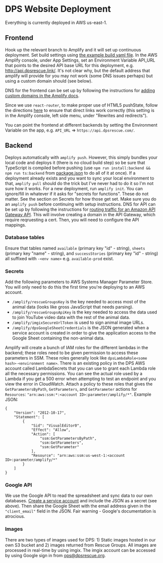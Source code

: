 # DPS Website Deployment
Everything is currently deployed in AWS us-east-1.

## Frontend
Hook up the relevant branch to Amplify and it will set up continuous deployment.
Set build settings using [the example build yaml file](./amplify-build.yml).
In the AWS Amplify console, under App Settings, set an Environment Variable API_URL that points to the desired API base URL for this deployment, e.g. http://api.dpsrescue.link/.
It's not clear why, but the default address that amplify will provide for you may not work (some DNS issues perhaps) but using a custom domain should (see below).

DNS for the frontend can be set up by following the instructions for [adding custom domains in the Amplify docs](https://docs.aws.amazon.com/amplify/latest/userguide/to-add-a-custom-domain-managed-by-amazon-route-53.html).

Since we use `react-router`, to make proper use of HTML5 pushState, follow the directions [here](https://docs.aws.amazon.com/amplify/latest/userguide/redirects.html#redirects-for-single-page-web-apps-spa) to ensure that direct links work correctly (this setting is in the Amplify console, left side menu, under "Rewrites and redirects").

You can point the frontend at different backends by setting the Environment Variable on the app, e.g. `API_URL` => `https://api.dpsrescue.com/`.

## Backend
Deploys automatically with `amplify push`.
However, this simply bundles your local code and deploys it (there is no cloud build step) so be sure that TypeScript is compiled before pushing (use `npm run install:backend && npm run ts:backend` from [package.json](./package.json) to do all of it at once).
If a deployment already exists and you want to sync your local environment to that, `amplify pull` should do the trick but I've never had to do it so I'm not sure how it works.
For a new deployment, run `amplify init`. You can ignore/fill in whatever if it asks for "secrets for functions". These do not matter. See the section on Secrets for how those get set.
Make sure you do an `amplify push` before continuing with setup instructions.
DNS for API can be set up by following the instructions for [routing traffic for an Amazon API Gateway API](https://docs.aws.amazon.com/Route53/latest/DeveloperGuide/routing-to-api-gateway.html). This will involve creating a domain in the API Gateway, which require reqruesting a cert. Then, you will need to configure the API mappings.

### Database tables
Ensure that tables named `available` (primary key "id" - string), `sheets` (primary key "name" - string), and `successStories` (primary key "id" - string) all suffixed with `-<env name>` e.g. `available-prod` exist.

### Secrets
Add the following parameters to AWS Systems Manager Parameter Store. You will only need to do this the first time you're deploying to an AWS account.
- `/amplify/rescueGroupsKey` is the key needed to access most of the animal data (looks like gross JavaScript that needs parsing).
- `/amplify/rescueGroupsApiKey` is the key needed to access the data used to join YouTube video data with the rest of the animal data.
- `/amplify/imgixSecureUrlToken` is used to sign animal image URLs.
- `/amplify/dpsGoogleSheetCredentials` is the JSON generated when a service account is created in order to give the application access to the Google Sheet containing the non-animal data.

Amplify will create a bunch of IAM roles for the different lambdas in the backend; these roles need to be given permission to access these parameters in SSM.
These roles generally look like `dpsLambdaRole<some hash>-<environment name>`. There is an existing policy in the DPS AWS account called LambdaSecrets that you can use to grant each Lambda role all the necessary permissions.
You can see the actual role used by a Lambda if you get a 500 error when attempting to test an endpoint and you view the error in CloudWatch.
Attach a policy to these roles that gives the `GetParametersByPath`, `GetParameters`, and `GetParameter` actions for `Resources`: `"arn:aws:ssm:*:<account ID>:parameter/amplify/*"`.
Example JSON:
```
{
    "Version": "2012-10-17",
    "Statement": [
        {
            "Sid": "VisualEditor0",
            "Effect": "Allow",
            "Action": [
                "ssm:GetParametersByPath",
                "ssm:GetParameters",
                "ssm:GetParameter"
            ],
            "Resource": "arn:aws:ssm:us-west-1:<account ID>:parameter/amplify/*"
        }
    ]
}
```

### Google API
We use the Google API to read the spreadsheet and sync data to our own databases.
[Create a service account](https://cloud.google.com/docs/authentication/production) and include the JSON as a secret (see above).
Then share the Google Sheet with the email address given in the `"client_email"` field in the JSON.
Fair warning - Google's documentation is atrocious.

### Images
There are two types of images used for DPS: 1) Static images hosted in our own S3 bucket and 2) images returned from Rescue Groups. All images are processed in real-time by using imgix. The imgix account can be accessed by using Google sign in from ops@dpsrescue.org.



